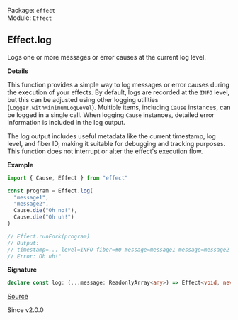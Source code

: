 Package: `effect`<br />
Module: `Effect`<br />

## Effect.log

Logs one or more messages or error causes at the current log level.

**Details**

This function provides a simple way to log messages or error causes during
the execution of your effects. By default, logs are recorded at the `INFO`
level, but this can be adjusted using other logging utilities
(`Logger.withMinimumLogLevel`). Multiple items, including `Cause` instances,
can be logged in a single call. When logging `Cause` instances, detailed
error information is included in the log output.

The log output includes useful metadata like the current timestamp, log
level, and fiber ID, making it suitable for debugging and tracking purposes.
This function does not interrupt or alter the effect's execution flow.

**Example**

```ts
import { Cause, Effect } from "effect"

const program = Effect.log(
  "message1",
  "message2",
  Cause.die("Oh no!"),
  Cause.die("Oh uh!")
)

// Effect.runFork(program)
// Output:
// timestamp=... level=INFO fiber=#0 message=message1 message=message2 cause="Error: Oh no!
// Error: Oh uh!"
```

**Signature**

```ts
declare const log: (...message: ReadonlyArray<any>) => Effect<void, never, never>
```

[Source](https://github.com/Effect-TS/effect/tree/main/packages/effect/src/Effect.ts#L10657)

Since v2.0.0